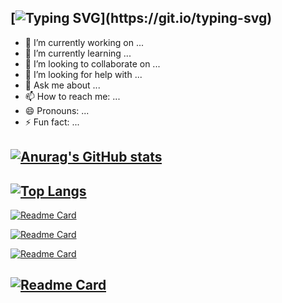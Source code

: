 [![Typing SVG](https://readme-typing-svg.demolab.com?font=Fira+Code&size=30&pause=1000&center=true&vCenter=true&width=435&height=150&lines=Hello+world+!;Have+a+nice+day+!)](https://git.io/typing-svg)
---


- 🔭 I’m currently working on ...
- 🌱 I’m currently learning ...
- 👯 I’m looking to collaborate on ...
- 🤔 I’m looking for help with ...
- 💬 Ask me about ...
- 📫 How to reach me: ...
- 😄 Pronouns: ...
- ⚡ Fun fact: ...


[![Anurag's GitHub stats](https://github-readme-stats.vercel.app/api?username=soSeven&show_icons=true&theme=dracula&count_private=true)](https://github.com/anuraghazra/github-readme-stats)
---

[![Top Langs](https://github-readme-stats.vercel.app/api/top-langs/?username=soSeven&show_icons=true&theme=dracula&count_private=true)](https://github.com/anuraghazra/github-readme-stats)
---

[![Readme Card](https://github-readme-stats.vercel.app/api/pin/?username=soSeven&repo=chengyujielong&theme=dracula)](https://github.com/soSeven/chengyujielong)

[![Readme Card](https://github-readme-stats.vercel.app/api/pin/?username=soSeven&repo=chengyujielong&theme=dracula)](https://github.com/soSeven/chengyujielong)

[![Readme Card](https://github-readme-stats.vercel.app/api/pin/?username=soSeven&repo=chengyujielong&theme=dracula)](https://github.com/soSeven/chengyujielong)

[![Readme Card](https://github-readme-stats.vercel.app/api/pin/?username=soSeven&repo=chengyujielong&theme=dracula)](https://github.com/soSeven/chengyujielong)
---

